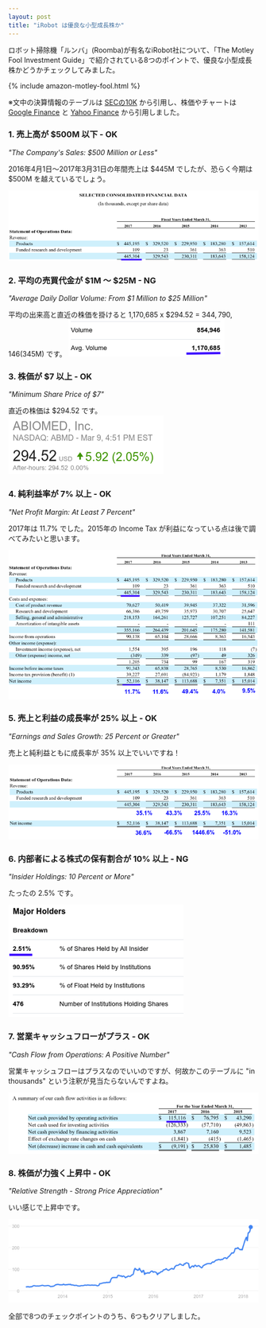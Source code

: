 ```yaml
---
layout: post
title: "iRobot は優良な小型成長株か"
---
```

ロボット掃除機「ルンバ」(Roomba)が有名なiRobot社について、「The Motley Fool Investment Guide」で紹介されている8つのポイントで、優良な小型成長株かどうかチェックしてみました。


{% include amazon-motley-fool.html %}

※文中の決算情報のテーブルは [SECの10K](https://www.sec.gov/Archives/edgar/data/815094/000156459017011690/abmd-10k_20170331.htm) から引用し、株価やチャートは [Google Finance](https://www.google.co.jp/search?q=NASDAQ:ABMD) と [Yahoo Finance](https://finance.yahoo.com/quote/ABMD) から引用しました。

### 1. 売上高が $500M 以下 - OK

*"The Company's Sales: $500 Million or Less"*

2016年4月1日〜2017年3月31日の年間売上は $445M でしたが、恐らく今期は $500M を越えているでしょう。

![売上高](/assets/img/ABMD-revenue.png)

### 2. 平均の売買代金が $1M ～ $25M - NG

*"Average Daily Dollar Volume: From $1 Million to $25 Million"*

平均の出来高と直近の株価を掛けると 1,170,685 x $294.52 = $344,790,146 ($345M) です。
![出来高](/assets/img/ABMD-volume.png)

### 3. 株価が $7 以上 - OK

*"Minimum Share Price of $7"*

直近の株価は $294.52 です。  
![株価](/assets/img/ABMD-price.png)

### 4. 純利益率が 7% 以上 - OK

*"Net Profit Margin: At Least 7 Percent"*

2017年は 11.7% でした。2015年の Income Tax が利益になっている点は後で調べてみたいと思います。

![純利益率](/assets/img/ABMD-margin.png)

### 5. 売上と利益の成長率が 25% 以上 - OK

*"Earnings and Sales Growth: 25 Percent or Greater"*

売上と純利益ともに成長率が 35% 以上でいいですね！

![成長率](/assets/img/ABMD-growth-rate.png)

### 6. 内部者による株式の保有割合が 10% 以上 - NG

*"Insider Holdings: 10 Percent or More"*  

たったの 2.5% です。

![所有者](/assets/img/ABMD-holders.png)

### 7. 営業キャッシュフローがプラス - OK

*"Cash Flow from Operations: A Positive Number"*

営業キャッシュフローはプラスなのでいいのですが、何故かこのテーブルに "in thousands" という注釈が見当たらないんですよね。

![キャッシュフロー](/assets/img/ABMD-cashflow.png)

### 8. 株価が力強く上昇中 - OK

*"Relative Strength - Strong Price Appreciation"*

いい感じで上昇中です。

![チャート](/assets/img/ABMD-chart.png)

全部で8つのチェックポイントのうち、6つもクリアしました。
